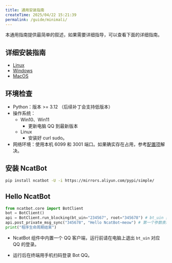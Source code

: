 ```yaml
---
title: 通用安装指南
createTime: 2025/04/22 15:21:39
permalink: /guide/minimali/
---
```


本通用指南提供最简单的叙述，如果需要详细指导，可以查看下面的详细指南。

## 详细安装指南

- [Linux](./2.%20Linux%20安装.md)
- [Windows](./3.%20Windows%20安装.md)
- [MacOS](./4.%20MacOS%20安装.md)

## 环境检查

- Python：版本 >= 3.12 （后续补丁会支持低版本）
- 操作系统：
  - Win10、Win11
    - 更新电脑 QQ 到最新版本
  - Linux
    - 安装好 curl sudo。
- 网络环境：使用本机 6099 和 3001 端口。如果确实存在占用，参考[配置项](../../2.%20基本开发/4.%20配置项.md)解决。

## 安装 NcatBot

```bash
pip install ncatbot -U -i https://mirrors.aliyun.com/pypi/simple/
```

## Hello NcatBot

```python
from ncatbot.core import BotClient
bot = BotClient()
api = BotClient.run_blocking(bt_uin="234567", root="345678") # bt_uin 是 Bot 账号, root 是拥有 Bot 最高权限的账号。
api.post_private_msg_sync("345678", "Hello NcatBot~meow") # 第一个参数表示发送消息的对象（QQ 号）
print("程序生命周期结束")
```

- NcatBot 组件中内置一个 QQ 客户端，运行前请在电脑上退出 `bt_uin` 对应 QQ 的登录。

- 运行后在终端用手机扫码登录 Bot QQ。
